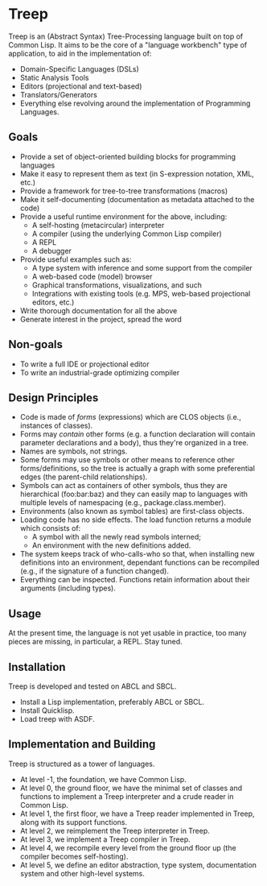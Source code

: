 # Treep

Treep is an (Abstract Syntax) Tree-Processing language built on top of Common Lisp. It aims to be the core of a "language workbench" type of application, to aid in the implementation of: 
 * Domain-Specific Languages (DSLs)
 * Static Analysis Tools
 * Editors (projectional and text-based)
 * Translators/Generators
 * Everything else revolving around the implementation of Programming Languages.

## Goals

 * Provide a set of object-oriented building blocks for programming languages
 * Make it easy to represent them as text (in S-expression notation, XML, etc.)
 * Provide a framework for tree-to-tree transformations (macros)
 * Make it self-documenting (documentation as metadata attached to the code)
 * Provide a useful runtime environment for the above, including:
   * A self-hosting (metacircular) interpreter
   * A compiler (using the underlying Common Lisp compiler)
   * A REPL
   * A debugger
 * Provide useful examples such as:
   * A type system with inference and some support from the compiler
   * A web-based code (model) browser
   * Graphical transformations, visualizations, and such
   * Integrations with existing tools (e.g. MPS, web-based projectional editors, etc.)
 * Write thorough documentation for all the above
 * Generate interest in the project, spread the word
   
## Non-goals

 * To write a full IDE or projectional editor
 * To write an industrial-grade optimizing compiler
 
## Design Principles

 * Code is made of *forms* (expressions) which are CLOS objects (i.e., instances of classes).
 * Forms may *contain* other forms (e.g. a function declaration will contain parameter declarations and a body),
   thus they're organized in a tree.
 * Names are symbols, not strings.
 * Some forms may use symbols or other means to reference other forms/definitions, so the tree is actually a graph with some preferential edges (the parent-child relationships).
 * Symbols can act as containers of other symbols, thus they are hierarchical (foo:bar:baz) and they can easily map to languages with multiple levels of namespacing (e.g., package.class.member).
 * Environments (also known as symbol tables) are first-class objects.
 * Loading code has no side effects. The load function returns a module which consists of:
   * A symbol with all the newly read symbols interned;
   * An environment with the new definitions added.
 * The system keeps track of who-calls-who so that, when installing new definitions into an environment, dependant
   functions can be recompiled (e.g., if the signature of a function changed).
 * Everything can be inspected. Functions retain information about their arguments (including types).

## Usage

At the present time, the language is not yet usable in practice, too many pieces are missing, in particular, a REPL. Stay tuned. 

## Installation

Treep is developed and tested on ABCL and SBCL.
 * Install a Lisp implementation, preferably ABCL or SBCL.
 * Install Quicklisp.
 * Load treep with ASDF.

## Implementation and Building

Treep is structured as a tower of languages.
 * At level -1, the foundation, we have Common Lisp.
 * At level 0, the ground floor, we have the minimal set of classes and functions to implement a Treep interpreter and a crude reader in Common Lisp.
 * At level 1, the first floor, we have a Treep reader implemented in Treep, along with its support functions.
 * At level 2, we reimplement the Treep interpreter in Treep.
 * At level 3, we implement a Treep compiler in Treep.
 * At level 4, we recompile every level from the ground floor up (the compiler becomes self-hosting).
 * At level 5, we define an editor abstraction, type system, documentation system and other high-level systems.